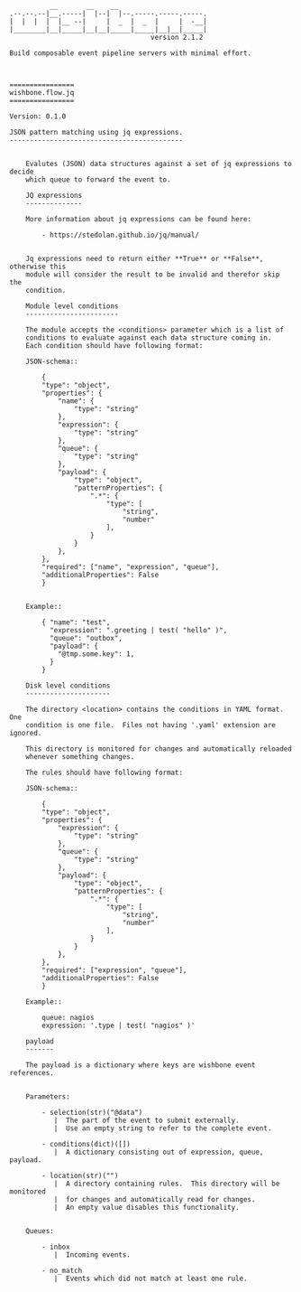               __       __    __
    .--.--.--|__.-----|  |--|  |--.-----.-----.-----.
    |  |  |  |  |__ --|     |  _  |  _  |     |  -__|
    |________|__|_____|__|__|_____|_____|__|__|_____|
                                       version 2.1.2

    Build composable event pipeline servers with minimal effort.



    ================
    wishbone.flow.jq
    ================

    Version: 0.1.0

    JSON pattern matching using jq expressions.
    -------------------------------------------


        Evalutes (JSON) data structures against a set of jq expressions to decide
        which queue to forward the event to.

        JQ expressions
        --------------

        More information about jq expressions can be found here:

            - https://stedolan.github.io/jq/manual/


        Jq expressions need to return either **True** or **False**, otherwise this
        module will consider the result to be invalid and therefor skip the
        condition.

        Module level conditions
        -----------------------

        The module accepts the <conditions> parameter which is a list of
        conditions to evaluate against each data structure coming in.
        Each condition should have following format:

        JSON-schema::

            {
            "type": "object",
            "properties": {
                "name": {
                    "type": "string"
                },
                "expression": {
                    "type": "string"
                },
                "queue": {
                    "type": "string"
                },
                "payload": {
                    "type": "object",
                    "patternProperties": {
                        ".*": {
                            "type": [
                                "string",
                                "number"
                            ],
                        }
                    }
                },
            },
            "required": ["name", "expression", "queue"],
            "additionalProperties": False
            }


        Example::

            { "name": "test",
              "expression": ".greeting | test( "hello" )",
              "queue": "outbox",
              "payload": {
                "@tmp.some.key": 1,
              }
            }

        Disk level conditions
        ---------------------

        The directory <location> contains the conditions in YAML format. One
        condition is one file.  Files not having '.yaml' extension are ignored.

        This directory is monitored for changes and automatically reloaded
        whenever something changes.

        The rules should have following format:

        JSON-schema::

            {
            "type": "object",
            "properties": {
                "expression": {
                    "type": "string"
                },
                "queue": {
                    "type": "string"
                },
                "payload": {
                    "type": "object",
                    "patternProperties": {
                        ".*": {
                            "type": [
                                "string",
                                "number"
                            ],
                        }
                    }
                },
            },
            "required": ["expression", "queue"],
            "additionalProperties": False
            }

        Example::

            queue: nagios
            expression: '.type | test( "nagios" )'

        payload
        -------

        The payload is a dictionary where keys are wishbone event references.


        Parameters:

            - selection(str)("@data")
               |  The part of the event to submit externally.
               |  Use an empty string to refer to the complete event.

            - conditions(dict)([])
               |  A dictionary consisting out of expression, queue, payload.

            - location(str)("")
               |  A directory containing rules.  This directory will be monitored
               |  for changes and automatically read for changes.
               |  An empty value disables this functionality.


        Queues:

            - inbox
               |  Incoming events.

            - no_match
               |  Events which did not match at least one rule.

